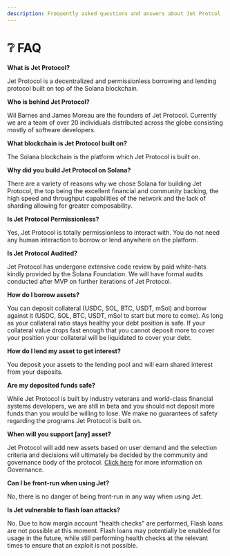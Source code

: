 ```yaml
---
description: Frequently asked questions and answers about Jet Protcol
---
```


# ❔ FAQ

**What is Jet Protocol?**

Jet Protocol is a decentralized and permissionless borrowing and lending protocol built on top of the Solana blockchain.&#x20;

**Who is behind Jet Protocol?**

Wil Barnes and James Moreau are the founders of Jet Protocol. Currently we are a team of over 20 individuals distributed across the globe consisting mostly of software developers.&#x20;

**What blockchain is Jet Protocol built on?**

The Solana blockchain is the platform which Jet Protocol is built on.&#x20;

**Why did you build Jet Protocol on Solana?**

There are a variety of reasons why we chose Solana for building Jet Protocol, the top being the excellent financial and community backing, the high speed and throughput capabilities of the network and the lack of sharding allowing for greater composability.&#x20;

**Is Jet Protocol Permissionless?**

Yes, Jet Protocol is totally permissionless to interact with. You do not need any human interaction to borrow or lend anywhere on the platform. &#x20;

**Is Jet Protocol Audited?**

Jet Protocol has undergone extensive code review by paid white-hats kindly provided by the Solana Foundation. We will have formal audits conducted after MVP on further iterations of Jet Protocol.&#x20;

**How do I borrow assets?** &#x20;

You can deposit collateral (USDC, SOL, BTC, USDT, mSol) and borrow against it (USDC, SOL, BTC, USDT, mSol to start but more to come). As long as your collateral ratio stays healthy your debt position is safe. If your collateral value drops fast enough that you cannot deposit more to cover your position your collateral will be liquidated to cover your debt.&#x20;

**How do I lend my asset to get interest?**&#x20;

You deposit your assets to the lending pool and will earn shared interest from your deposits.&#x20;

**Are my deposited funds safe?** &#x20;

While Jet Protocol is built by industry veterans and world-class financial systems developers, we are still in beta and you should not deposit more funds than you would be willing to lose. We make no guarantees of safety regarding the programs Jet Protocol is built on.&#x20;

**When will you support \[any] asset?**

Jet Protocol will add new assets based on user demand and the selection criteria and decisions will ultimately be decided by the community and governance body of the protocol. [Click here](https://docs.jetdao.fi) for more information on Governance.

**Can I be front-run when using Jet?**

No, there is no danger of being front-run in any way when using Jet.

**Is Jet vulnerable to flash loan attacks?**

No. Due to how margin account "health checks" are performed, Flash loans are not possible at this moment. Flash loans may potentially be enabled for usage in the future, while still performing health checks at the relevant times to ensure that an exploit is not possible.
